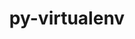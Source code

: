 ---
title: "py-virtualenv"
layout: cache
categories: [package, v0.22.2]
meta: {"versions": ["20.24.5"], "compilers": ["gcc@=11.1.0", "gcc@=11.4.0", "gcc@=9.4.0", "oneapi@=2024.0.0"], "oss": ["ubuntu20.04", "ubuntu22.04"], "platforms": ["linux"], "targets": ["neoverse_v1", "neoverse_v2", "ppc64le", "x86_64_v3"], "stacks": ["data-vis-sdk", "e4s", "e4s-neoverse-v2", "e4s-neoverse_v1", "e4s-oneapi", "e4s-power", "root"], "num_specs": 12, "num_specs_by_stack": {"e4s-power": 2, "root": 12, "data-vis-sdk": 1, "e4s-neoverse_v1": 2, "e4s-neoverse-v2": 2, "e4s": 3, "e4s-oneapi": 2}}
spec_details: [{"hash": "qar5526ktpzkeaz6xruorwjviqzxjzz4", "compiler": "gcc@=9.4.0", "versions": ["20.24.5"], "os": "ubuntu20.04", "platform": "linux", "target": "ppc64le", "variants": ["build_system=python_pip"], "stacks": ["e4s-power", "root"], "size": "-", "tarball": "https://binaries.spack.io/releases/v0.22.2/build_cache/linux-ubuntu20.04-ppc64le/gcc-9.4.0/py-virtualenv-20.24.5/linux-ubuntu20.04-ppc64le-gcc-9.4.0-py-virtualenv-20.24.5-qar5526ktpzkeaz6xruorwjviqzxjzz4.spack"}, {"hash": "6ojsu43scn3j3f6jxbnnmxrrltfai774", "compiler": "gcc@=9.4.0", "versions": ["20.24.5"], "os": "ubuntu20.04", "platform": "linux", "target": "ppc64le", "variants": ["build_system=python_pip"], "stacks": ["e4s-power", "root"], "size": "-", "tarball": "https://binaries.spack.io/releases/v0.22.2/build_cache/linux-ubuntu20.04-ppc64le/gcc-9.4.0/py-virtualenv-20.24.5/linux-ubuntu20.04-ppc64le-gcc-9.4.0-py-virtualenv-20.24.5-6ojsu43scn3j3f6jxbnnmxrrltfai774.spack"}, {"hash": "5oarmwhwzthy2rssqyrtdt37j5zi4txa", "compiler": "gcc@=11.1.0", "versions": ["20.24.5"], "os": "ubuntu20.04", "platform": "linux", "target": "x86_64_v3", "variants": ["build_system=python_pip"], "stacks": ["data-vis-sdk", "root"], "size": "-", "tarball": "https://binaries.spack.io/releases/v0.22.2/build_cache/linux-ubuntu20.04-x86_64_v3/gcc-11.1.0/py-virtualenv-20.24.5/linux-ubuntu20.04-x86_64_v3-gcc-11.1.0-py-virtualenv-20.24.5-5oarmwhwzthy2rssqyrtdt37j5zi4txa.spack"}, {"hash": "e7ku65awp7arznbtq6avfbqgzfafr63s", "compiler": "gcc@=11.4.0", "versions": ["20.24.5"], "os": "ubuntu22.04", "platform": "linux", "target": "neoverse_v1", "variants": ["build_system=python_pip"], "stacks": ["root", "e4s-neoverse_v1"], "size": "-", "tarball": "https://binaries.spack.io/releases/v0.22.2/build_cache/linux-ubuntu22.04-neoverse_v1/gcc-11.4.0/py-virtualenv-20.24.5/linux-ubuntu22.04-neoverse_v1-gcc-11.4.0-py-virtualenv-20.24.5-e7ku65awp7arznbtq6avfbqgzfafr63s.spack"}, {"hash": "rsfhxxry5ftwti2fnegk7a63ymiuy63i", "compiler": "gcc@=11.4.0", "versions": ["20.24.5"], "os": "ubuntu22.04", "platform": "linux", "target": "neoverse_v1", "variants": ["build_system=python_pip"], "stacks": ["root", "e4s-neoverse_v1"], "size": "-", "tarball": "https://binaries.spack.io/releases/v0.22.2/build_cache/linux-ubuntu22.04-neoverse_v1/gcc-11.4.0/py-virtualenv-20.24.5/linux-ubuntu22.04-neoverse_v1-gcc-11.4.0-py-virtualenv-20.24.5-rsfhxxry5ftwti2fnegk7a63ymiuy63i.spack"}, {"hash": "obwf2iqy4f6yy7d5dmfhmg3wafj7vhpv", "compiler": "gcc@=11.4.0", "versions": ["20.24.5"], "os": "ubuntu22.04", "platform": "linux", "target": "neoverse_v2", "variants": ["build_system=python_pip"], "stacks": ["e4s-neoverse-v2", "root"], "size": "-", "tarball": "https://binaries.spack.io/releases/v0.22.2/build_cache/linux-ubuntu22.04-neoverse_v2/gcc-11.4.0/py-virtualenv-20.24.5/linux-ubuntu22.04-neoverse_v2-gcc-11.4.0-py-virtualenv-20.24.5-obwf2iqy4f6yy7d5dmfhmg3wafj7vhpv.spack"}, {"hash": "hecxvi4sg6ijuqinusli5p5yjdpw6c2v", "compiler": "gcc@=11.4.0", "versions": ["20.24.5"], "os": "ubuntu22.04", "platform": "linux", "target": "neoverse_v2", "variants": ["build_system=python_pip"], "stacks": ["e4s-neoverse-v2", "root"], "size": "-", "tarball": "https://binaries.spack.io/releases/v0.22.2/build_cache/linux-ubuntu22.04-neoverse_v2/gcc-11.4.0/py-virtualenv-20.24.5/linux-ubuntu22.04-neoverse_v2-gcc-11.4.0-py-virtualenv-20.24.5-hecxvi4sg6ijuqinusli5p5yjdpw6c2v.spack"}, {"hash": "a2voofucld6g5wfcutntzgly5n5jtsow", "compiler": "gcc@=11.4.0", "versions": ["20.24.5"], "os": "ubuntu22.04", "platform": "linux", "target": "x86_64_v3", "variants": ["build_system=python_pip"], "stacks": ["e4s", "root"], "size": "-", "tarball": "https://binaries.spack.io/releases/v0.22.2/build_cache/linux-ubuntu22.04-x86_64_v3/gcc-11.4.0/py-virtualenv-20.24.5/linux-ubuntu22.04-x86_64_v3-gcc-11.4.0-py-virtualenv-20.24.5-a2voofucld6g5wfcutntzgly5n5jtsow.spack"}, {"hash": "avmfjdwyebrf3oblp5mrwffj7vbkrw7q", "compiler": "gcc@=11.4.0", "versions": ["20.24.5"], "os": "ubuntu22.04", "platform": "linux", "target": "x86_64_v3", "variants": ["build_system=python_pip"], "stacks": ["e4s", "root"], "size": "-", "tarball": "https://binaries.spack.io/releases/v0.22.2/build_cache/linux-ubuntu22.04-x86_64_v3/gcc-11.4.0/py-virtualenv-20.24.5/linux-ubuntu22.04-x86_64_v3-gcc-11.4.0-py-virtualenv-20.24.5-avmfjdwyebrf3oblp5mrwffj7vbkrw7q.spack"}, {"hash": "hc3eyclecwpibasqwb3xip6fxpzddnfo", "compiler": "gcc@=11.4.0", "versions": ["20.24.5"], "os": "ubuntu22.04", "platform": "linux", "target": "x86_64_v3", "variants": ["build_system=python_pip"], "stacks": ["e4s", "root"], "size": "-", "tarball": "https://binaries.spack.io/releases/v0.22.2/build_cache/linux-ubuntu22.04-x86_64_v3/gcc-11.4.0/py-virtualenv-20.24.5/linux-ubuntu22.04-x86_64_v3-gcc-11.4.0-py-virtualenv-20.24.5-hc3eyclecwpibasqwb3xip6fxpzddnfo.spack"}, {"hash": "uyd4p66tulemagnsjntdnbg7viyi2ek5", "compiler": "oneapi@=2024.0.0", "versions": ["20.24.5"], "os": "ubuntu22.04", "platform": "linux", "target": "x86_64_v3", "variants": ["build_system=python_pip"], "stacks": ["e4s-oneapi", "root"], "size": "-", "tarball": "https://binaries.spack.io/releases/v0.22.2/build_cache/linux-ubuntu22.04-x86_64_v3/oneapi-2024.0.0/py-virtualenv-20.24.5/linux-ubuntu22.04-x86_64_v3-oneapi-2024.0.0-py-virtualenv-20.24.5-uyd4p66tulemagnsjntdnbg7viyi2ek5.spack"}, {"hash": "3kukbk3asvpssgcqrzvp5i3pzzpvng5m", "compiler": "oneapi@=2024.0.0", "versions": ["20.24.5"], "os": "ubuntu22.04", "platform": "linux", "target": "x86_64_v3", "variants": ["build_system=python_pip"], "stacks": ["e4s-oneapi", "root"], "size": "-", "tarball": "https://binaries.spack.io/releases/v0.22.2/build_cache/linux-ubuntu22.04-x86_64_v3/oneapi-2024.0.0/py-virtualenv-20.24.5/linux-ubuntu22.04-x86_64_v3-oneapi-2024.0.0-py-virtualenv-20.24.5-3kukbk3asvpssgcqrzvp5i3pzzpvng5m.spack"}]
---